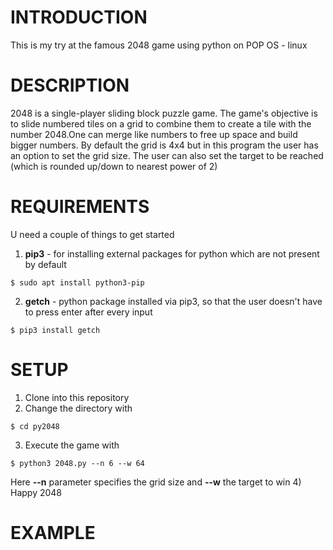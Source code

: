 # INTRODUCTION
This is my try at the famous 2048 game using python on POP OS - linux 

# DESCRIPTION
2048 is a single-player sliding block puzzle game. The game's objective is to slide numbered tiles on a grid to combine them to create a tile with the number 2048.One can merge like numbers to free up space and build bigger numbers. By default the grid is 4x4 but in this program the user has an option to set the grid size. The user can also set the target to be reached (which is rounded up/down to nearest power of 2)

# REQUIREMENTS
U need a couple of things to get started
1) **pip3** - for installing external packages for python which are not present by default 
```
$ sudo apt install python3-pip
```
2) **getch** - python package installed via pip3, so that the user doesn't have to press enter after every input 
```
$ pip3 install getch
```

# SETUP
1) Clone into this repository 
2) Change the directory with 
```
$ cd py2048
```
3) Execute the game with 
```
$ python3 2048.py --n 6 --w 64
```
Here **--n** parameter specifies the grid size and **--w** the target to win
4) Happy 2048

# EXAMPLE
